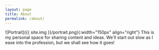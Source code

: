 ```yaml
---
layout: page
title: About
permalink: /about/
---
```

![Portrait]({{ site.img }}/portrait.png){:width="150px" align="right"} This is my personal space for sharing content and ideas. We'll start out slow as I ease into the profession, but we shall see how it goes!
